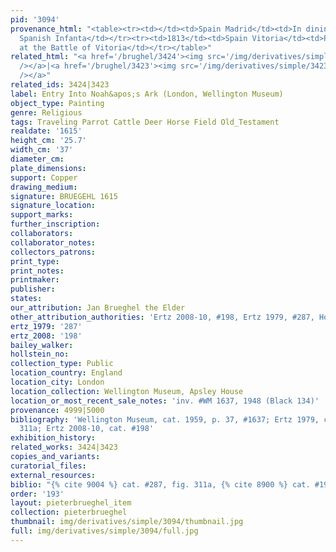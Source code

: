 ```yaml
---
pid: '3094'
provenance_html: "<table><tr><td></td><td>Spain Madrid</td><td>In dining room of the
  Spanish Infanta</td></tr><tr><td>1813</td><td>Spain Vitoria</td><td>Possibly acquired
  at the Battle of Vitoria</td></tr></table>"
related_html: "<a href='/brughel/3424'><img src='/img/derivatives/simple/3424/thumbnail.jpg'
  /></a>|<a href='/brughel/3423'><img src='/img/derivatives/simple/3423/thumbnail.jpg'
  /></a>"
related_ids: 3424|3423
label: Entry Into Noah&apos;s Ark (London, Wellington Museum)
object_type: Painting
genre: Religious
tags: Traveling Parrot Cattle Deer Horse Field Old_Testament
realdate: '1615'
height_cm: '25.7'
width_cm: '37'
diameter_cm: 
plate_dimensions: 
support: Copper
drawing_medium: 
signature: BRUEGEHL 1615
signature_location: 
support_marks: 
further_inscription: 
collaborators: 
collaborator_notes: 
collectors_patrons: 
print_type: 
print_notes: 
printmaker: 
publisher: 
states: 
our_attribution: Jan Brueghel the Elder
other_attribution_authorities: 'Ertz 2008-10, #198, Ertz 1979, #287, Honig database'
ertz_1979: '287'
ertz_2008: '198'
bailey_walker: 
hollstein_no: 
collection_type: Public
location_country: England
location_city: London
location_collection: Wellington Museum, Apsley House
location_or_most_recent_sale_notes: 'inv. #WM 1637, 1948 (Black 134)'
provenance: 4999|5000
bibliography: 'Wellington Museum, cat. 1959, p. 37, #1637; Ertz 1979, cat. #287, fig.
  311a; Ertz 2008-10, cat. #198'
exhibition_history: 
related_works: 3424|3423
copies_and_variants: 
curatorial_files: 
external_resources: 
biblio: "{% cite 9004 %} cat. #287, fig. 311a, {% cite 8900 %} cat. #198"
order: '193'
layout: pieterbrueghel_item
collection: pieterbrueghel
thumbnail: img/derivatives/simple/3094/thumbnail.jpg
full: img/derivatives/simple/3094/full.jpg
---
```

